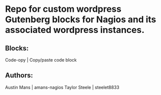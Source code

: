 #  Repo for custom wordpress Gutenberg blocks for Nagios and its associated wordpress instances.

## Blocks:
Code-opy | Copy/paste code block

##  Authors: 
Austin Mans | amans-nagios
Taylor Steele | steelet8833
